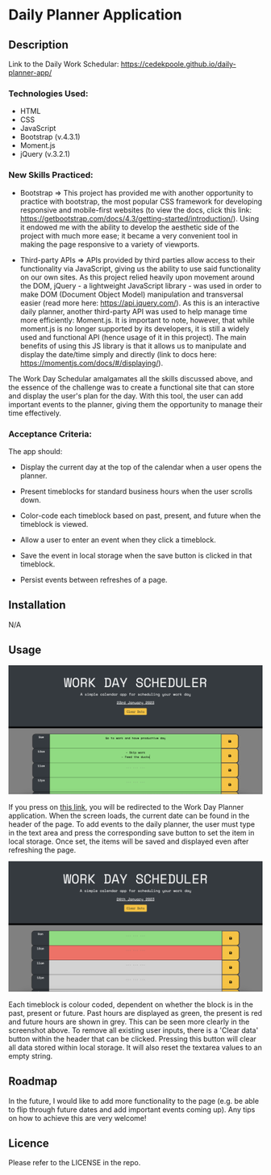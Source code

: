 # Daily Planner Application 

## Description 

Link to the Daily Work Schedular: https://cedekpoole.github.io/daily-planner-app/ 

### Technologies Used: 
- HTML
- CSS
- JavaScript
- Bootstrap (v.4.3.1)
- Moment.js
- jQuery (v.3.2.1)

### New Skills Practiced: 

- Bootstrap => This project has provided me with another opportunity to practice with bootstrap, the most popular CSS framework for developing responsive and mobile-first websites (to view the docs, click this link: https://getbootstrap.com/docs/4.3/getting-started/introduction/). Using it endowed me with the ability to develop the aesthetic side of the project with much more ease; it became a very convenient tool in making the page responsive to a variety of viewports. 

- Third-party APIs => APIs provided by third parties allow access to their functionality via JavaScript, giving us the ability to use said functionality on our own sites. As this project relied heavily upon movement around the DOM, jQuery - a lightweight JavaScript library - was used in order to make DOM (Document Object Model) manipulation and transversal easier (read more here: https://api.jquery.com/). As this is an interactive daily planner, another third-party API was used to help manage time more efficiently: Moment.js. It is important to note, however, that while moment.js is no longer supported by its developers, it is still a widely used and functional API (hence usage of it in this project). The main benefits of using this JS library is that it allows us to manipulate and display the date/time simply and directly (link to docs here: https://momentjs.com/docs/#/displaying/). 

The Work Day Schedular amalgamates all the skills discussed above, and the essence of the challenge was to create a functional site that can store and display the user's plan for the day. With this tool, the user can add important events to the planner, giving them the opportunity to manage their time effectively. 

### Acceptance Criteria: 

The app should:

- Display the current day at the top of the calendar when a user opens the planner.

- Present timeblocks for standard business hours when the user scrolls down.

- Color-code each timeblock based on past, present, and future when the timeblock is viewed.

- Allow a user to enter an event when they click a timeblock.

- Save the event in local storage when the save button is clicked in that timeblock.

- Persist events between refreshes of a page.

## Installation 

N/A

## Usage 

![Work Day Planner](assets/images/planner-screenshot.png "Work Day Planner")

If you press on [this link](https://cedekpoole.github.io/daily-planner-app/), you will be redirected to the Work Day Planner application. When the screen loads, the current date can be found in the header of the page. To add events to the daily planner, the user must type in the text area and press the corresponding save button to set the item in local storage. Once set, the items will be saved and displayed even after refreshing the page. 

![Work Day Planner Second Screenshot](assets/images/screenshot2.png "Work Day Planner")

Each timeblock is colour coded, dependent on whether the block is in the past, present or future. Past hours are displayed as green, the present is red and future hours are shown in grey. This can be seen more clearly in the screenshot above. To remove all existing user inputs, there is a 'Clear data' button within the header that can be clicked. Pressing this button will clear all data stored within local storage. It will also reset the textarea values to an empty string. 

## Roadmap 

In the future, I would like to add more functionality to the page (e.g. be able to flip through future dates and add important events coming up). Any tips on how to achieve this are very welcome!

## Licence 

Please refer to the LICENSE in the repo.